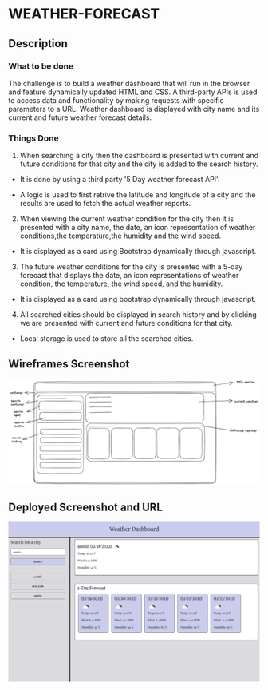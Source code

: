 # WEATHER-FORECAST

## Description

### What to be done

The challenge is to build a weather dashboard that will run in the browser and feature dynamically updated HTML and CSS. A third-party APIs is used to access data and functionality by making requests with specific parameters to a URL. Weather dashboard is displayed with city name and its current and future weather forecast details.
### Things Done

1. When searching a city then the dashboard is presented with current and future conditions for that city and the city is added to the search history.

- It is done by using a third party '5 Day weather forecast API'.

- A logic is used to first retrive the latitude and longitude of a city and the results are used to fetch the actual weather reports.

2. When viewing the current weather condition for the city then it is presented with a city name, the date, an icon representation of weather conditions,the temperature,the humidity and the wind speed.

- It is displayed as a card using Bootstrap dynamically through javascript.

3. The future weather conditions for the city is presented with a 5-day forecast that displays the date, an icon representations of weather condition, the temperature, the wind speed, and the humidity.

- It is displayed as a card using bootstrap dynamically through javascript.

4. All searched cities should be displayed in search history and by clicking we are presented with current and future conditions for that city.

- Local storage is used to store all the searched cities.

## Wireframes Screenshot

![alt+text](./assets/wireframes/weather-forecast-wireframe.png)

## Deployed Screenshot and URL

![alt+text](./assets/screenshots/weather%20forecast.png)
